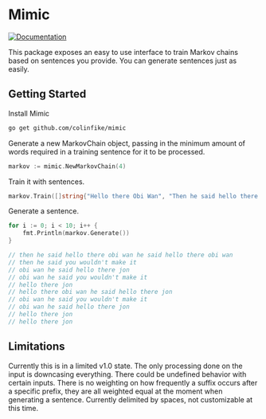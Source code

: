 # Mimic
[![Documentation](https://godoc.org/github.com/colinfike/mimic?status.svg)](https://godoc.org/github.com/colinfike/mimic)

This package exposes an easy to use interface to train Markov chains based on sentences you provide. You can generate sentences just as easily.

## Getting Started

Install Mimic

```bash
go get github.com/colinfike/mimic
```

Generate a new MarkovChain object, passing in the minimum amount of words required in a training sentence for it to be processed.

```Go
markov := mimic.NewMarkovChain(4)
```

Train it with sentences.

```Go
markov.Train([]string{"Hello there Obi Wan", "Then he said hello there jon", "Obi Wan he said you wouldn't make it"})
```

Generate a sentence.

```Go
for i := 0; i < 10; i++ {
    fmt.Println(markov.Generate())
}

// then he said hello there obi wan he said hello there obi wan
// then he said you wouldn't make it
// obi wan he said hello there jon
// obi wan he said you wouldn't make it
// hello there jon
// hello there obi wan he said hello there jon
// obi wan he said you wouldn't make it
// obi wan he said hello there jon
// hello there jon
// hello there jon
 ```

## Limitations

Currently this is in a limited v1.0 state. The only processing done on the input is downcasing everything. There could be undefined behavior with certain inputs. There is no weighting on how frequently a suffix occurs after a specific prefix, they are all weighted equal at the moment when generating a sentence. Currently delimited by spaces, not customizable at this time.
